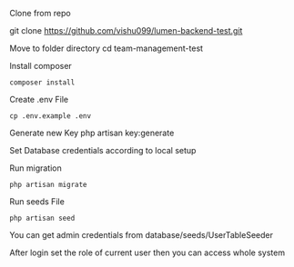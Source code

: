 Clone from repo 

git clone https://github.com/vishu099/lumen-backend-test.git

Move to folder directory
	cd team-management-test

Install composer
	
	composer install

Create .env File

	cp .env.example .env

Generate new Key
	php artisan key:generate

Set Database credentials according to local setup

Run migration

	php artisan migrate

Run seeds File

	php artisan seed

You can get admin credentials from database/seeds/UserTableSeeder

After login set the role of current user then you can access whole system